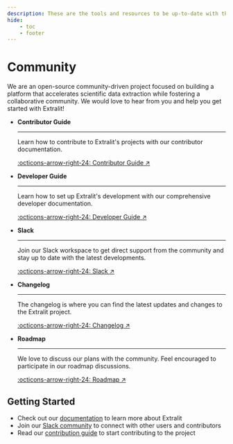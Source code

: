 ```yaml
---
description: These are the tools and resources to be up-to-date with the Extralit development and contribute to the project.
hide:
    - toc
    - footer
---
```


# Community

We are an open-source community-driven project focused on building a platform that accelerates scientific data extraction while fostering a collaborative community. We would love to hear from you and help you get started with Extralit!

<div class="grid cards" markdown>

-   __Contributor Guide__

    ---

    Learn how to contribute to Extralit's projects with our contributor documentation.

    [:octicons-arrow-right-24: Contributor Guide ↗](contributor.md)

-   __Developer Guide__

    ---

    Learn how to set up Extralit's development  with our comprehensive developer documentation.

    [:octicons-arrow-right-24: Developer Guide ↗](developer.md)

-   __Slack__

    ---

    Join our Slack workspace to get direct support from the community and stay up to date with the latest developments.

    [:octicons-arrow-right-24: Slack ↗](https://join.slack.com/t/extralit/shared_invite/zt-2kt8t12r7-uFj0bZ5SPAOhRFkxP7ZQaQ)

<!-- -   __Blog__

    ---

    Follow our blog for technical deep-dives, user stories, and project updates.

    [:octicons-arrow-right-24: Blog ↗](https://extralit.ai/blog) -->

-   __Changelog__

    ---

    The changelog is where you can find the latest updates and changes to the Extralit project.

    [:octicons-arrow-right-24: Changelog ↗](https://github.com/extralit/extralit/blob/develop/argilla/CHANGELOG.md)

-   __Roadmap__

    ---

    We love to discuss our plans with the community. Feel encouraged to participate in our roadmap discussions.

    [:octicons-arrow-right-24: Roadmap ↗](https://github.com/orgs/extralit/projects/2/views/1)


</div>

## Getting Started

- Check out our [documentation](https://docs.extralit.ai) to learn more about Extralit
- Join our [Slack community](https://join.slack.com/t/extralit/shared_invite/zt-2kt8t12r7-uFj0bZ5SPAOhRFkxP7ZQaQ) to connect with other users and contributors
- Read our [contribution guide](contributor.md) to start contributing to the project
